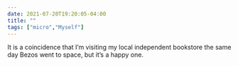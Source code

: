 ```yaml
---
date: 2021-07-20T19:20:05-04:00
title: ""
tags: ["micro","Myself"]
---
```

It is a coincidence that I’m visiting my local independent bookstore the same day Bezos went to space, but it’s a happy one.
